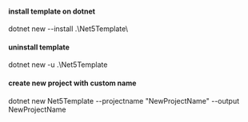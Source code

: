 #### install template on dotnet
dotnet new --install .\Net5Template\

#### uninstall template
dotnet new -u .\Net5Template

#### create new project with custom name
dotnet new Net5Template --projectname "NewProjectName" --output NewProjectName